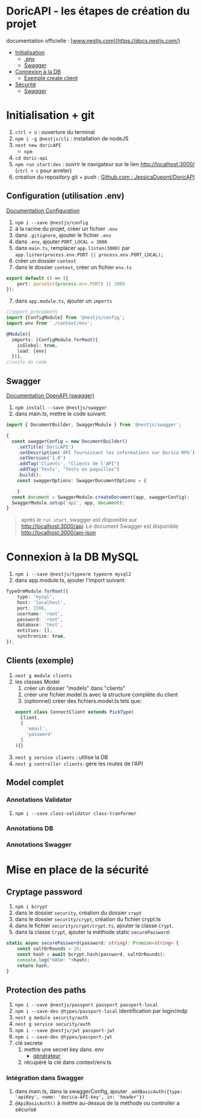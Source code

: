 # DoricAPI - les étapes de création du projet
documentation officielle : [www.nestjs.com](https://docs.nestjs.com/)
* [Initialisation](#initialisation--git)
  * [.env](#configuration-utilisation-env)
  * [Swagger](#swagger)
* [Connexion à la DB](#connexion-à-la-db-mysql)
  * [Exemple create client](#clients-exemple)
* [Sécurité](#mise-en-place-de-la-sécurité)
  * [Swagger](#intégration-dans-swagger)
# Initialisation + git
1. `ctrl + ù` : ouverture du terminal
2. `npm i -g @nestjs/cli` : installation de nodeJS
3. `nest new doricAPI`
    * `npm`
4. `cd doric-api`
5. `npm run start:dev` : ouvrir le navigateur sur le lien [http://localhost:3000/](http://localhost:3000/) (`ctrl + c` pour arreter)
6. création du repository git + push : [Github.com : JessicaDupont/DoricAPI](https://github.com/JessicaDupont/DoricAPI)
## Configuration (utilisation .env)
[Documentation Configuration](https://docs.nestjs.com/techniques/configuration)
1. `npm i --save @nestjs/config`
2. à la racine du projet, créer un fichier `.env`
3. dans `.gitignore`, ajouter le fichier `.env`
4. dans `.env`, ajouter `PORT_LOCAL = 3000`
5. dans `main.ts`, remplacer `app.listen(3000)` par `app.listen(process.env.PORT || process.env.PORT_LOCAL);`
5. créer un dossier `context`
6. dans le dossier `context`, créer un fichier `env.ts`
```ts
export default () => ({
    port: parseInt(process.env.PORT) || 3000
});
```
7. dans `app.module.ts`, ajouter un `imports`
```ts
//import précédents
import {ConfigModule} from '@nestjs/config';
import env from './context/env';

@Module({
  imports: [ConfigModule.forRoot({
    isGlobal: true, 
    load: [env]
  })],
//suite du code
```
## Swagger
[Documentation OpenAPI (swagger)](https://docs.nestjs.com/openapi/introduction)
1. `npm install --save @nestjs/swagger`
2. dans main.ts, mettre le code suivant:
```ts
import { DocumentBuilder, SwaggerModule } from '@nestjs/swagger';

{
  const swaggerConfig = new DocumentBuilder()
    .setTitle('DoricAPI')
    .setDescription('API fournissant les informations sur Dorica RPG')
    .setVersion('1.0')
    .addTag('Clients', "Clients de l'API")
    .addTag('Tests', "Tests en pagailles")
    .build();
    const swaggerOptions: SwaggerDocumentOptions = {

    }
  const document = SwaggerModule.createDocument(app, swaggerConfig);
  SwaggerModule.setup('api', app, document);
}
```
> après le `run start`, swagger est disponible sur [http://localhost:3000/api](http://localhost:3000/api). Le document Swagger est disponible [http://localhost:3000/api-json](http://localhost:3000/api-json)
# Connexion à la DB MySQL
1. `npm i --save @nestjs/typeorm typeorm mysql2`
2. dans app.module.ts, ajouter l'import suivant:
```ts
TypeOrmModule.forRoot({
    type: 'mysql',
    host: 'localhost',
    port: 3306,
    username: 'root',
    password: 'root',
    database: 'test',
    entities: [],
    synchronize: true,
}),
```
## Clients (exemple)
1. `nest g module clients`
2. les classes Model
    1. créer un dossier "models" dans "clients"
    2. créer une fichier.model.ts avec la structure complète du client
    3. (optionnel) créer des fichiers.model.ts tels que:
    ```ts
    export class ConnectClient extends PickType(
      Client, 
      [
        'email', 
        'password'
      ]
    ){}
    ```
3. `nest g service clients` : utilise la DB
4. `nest g controller clients`: gére les routes de l'API
## Model complet
### Annotations Validator
1. `npm i --save class-validator class-tranformer`
### Annotations DB
### Annotations Swagger
# Mise en place de la sécurité
## Cryptage password
1. `npm i bcrypt`
2. dans le dossier `security`, création du dossier `crypt`
3. dans le dossier `security/crypt`, création du fichier crypt.ts
4. dans le fichier `security/crypt/crypt.ts`, ajouter la classe `Crypt`.
5. dans la classe `Crypt`, ajouter la méthode static `securePassword`:
```ts
static async securePassword(password: string): Promise<string> {
    const saltOrRounds = 10;
    const hash = await bcrypt.hash(password, saltOrRounds);
    console.log("HASH: "+hash);
    return hash;
}
```
## Protection des paths
1. `npm i --save @nestjs/passport passport passport-local`
2. `npm i --save-dev @types/passport-local` identification par login/mdp
3. `nest g module security/auth`
4. `nest g service security/auth`
5. `npm i --save @nestjs/jwt passport-jwt`
6. `npm i --save-dev @types/passport-jwt`
7. clé secrete
    1. mettre une secret key dans .env 
        * [générateur](https://www.allkeysgenerator.com/Random/Security-Encryption-Key-Generator.aspx)
    2. récupéré la clé dans context/env.ts
### Intégration dans Swagger
1. dans main.ts, dans la swaggerConfig, ajouter `.addBasicAuth({type: 'apiKey', name: 'dorica-API-key', in: 'header'})` 
2. `@ApiBasicAuth()` à mettre au-dessus de la méthode ou controller a sécurisé